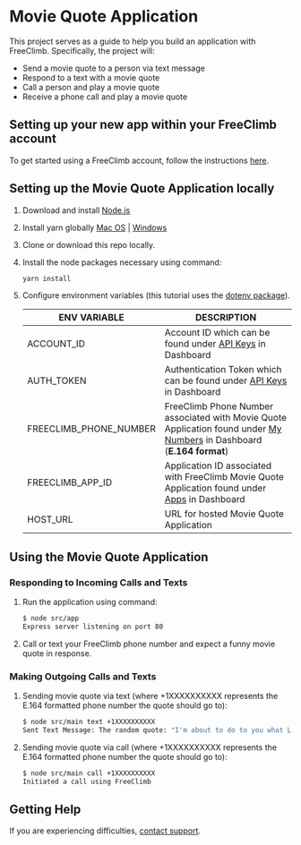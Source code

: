 # Movie Quote Application

This project serves as a guide to help you build an application with FreeClimb. Specifically, the project will:

- Send a movie quote to a person via text message
- Respond to a text with a movie quote
- Call a person and play a movie quote
- Receive a phone call and play a movie quote

## Setting up your new app within your FreeClimb account

To get started using a FreeClimb account, follow the instructions [here](https://docs.freeclimb.com/docs/getting-started-with-freeclimb).

## Setting up the Movie Quote Application locally

1. Download and install [Node.js](https://nodejs.org)
2. Install yarn globally [Mac OS](https://yarnpkg.com/lang/en/docs/install/#mac-stable) | [Windows](https://yarnpkg.com/lang/en/docs/install/#windows-stable)

3. Clone or download this repo locally.

4. Install the node packages necessary using command:

   ```bash
   yarn install
   ```

5. Configure environment variables (this tutorial uses the [dotenv package](https://www.npmjs.com/package/dotenv)).

   | ENV VARIABLE            | DESCRIPTION                                                                                                                                                                   |
   | ----------------------- | ----------------------------------------------------------------------------------------------------------------------------------------------------------------------------- |
   | ACCOUNT_ID              | Account ID which can be found under [API Keys](https://www.freeclimb.com/dashboard/portal/account/authentication) in Dashboard                                               |
   | AUTH_TOKEN              | Authentication Token which can be found under [API Keys](https://www.freeclimb.com/dashboard/portal/account/authentication) in Dashboard                                     |
   | FREECLIMB_PHONE_NUMBER | FreeClimb Phone Number associated with Movie Quote Application found under [My Numbers](https://www.freeclimb.com/dashboard/portal/numbers) in Dashboard (**E.164 format**) |
   | FREECLIMB_APP_ID       | Application ID associated with FreeClimb Movie Quote Application found under [Apps](https://www.freeclimb.com/dashboard/portal/applications) in Dashboard                   |
   | HOST_URL                | URL for hosted Movie Quote Application                                                                                                                                        |

## Using the Movie Quote Application

### Responding to Incoming Calls and Texts

1. Run the application using command:

   ```bash
   $ node src/app
   Express server listening on port 80
   ```

2. Call or text your FreeClimb phone number and expect a funny movie quote in response.

### Making Outgoing Calls and Texts

1. Sending movie quote via text (where +1XXXXXXXXXX represents the E.164 formatted phone number the quote should go to):

   ```bash
   $ node src/main text +1XXXXXXXXXX
   Sent Text Message: The random quote: "I'm about to do to you what Limp Bizkit did to music in the late '90s."
   ```

2. Sending movie quote via call (where +1XXXXXXXXXX represents the E.164 formatted phone number the quote should go to):

   ```bash
   $ node src/main call +1XXXXXXXXXX
   Initiated a call using FreeClimb
   ```

## Getting Help

If you are experiencing difficulties, [contact support](https://freeclimb.com/support).

